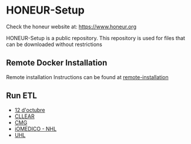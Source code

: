 # HONEUR-Setup

Check the honeur website at: https://www.honeur.org

HONEUR-Setup is a public repository. This repository is used for files that can be downloaded without restrictions


## Remote Docker Installation

Remote installation Instructions can be found at [remote-installation](https://github.com/solventrix/Honeur-Setup/tree/master/remote-installation)

## Run ETL

- [12 d'octubre](https://github.com/solventrix/Honeur-Setup/tree/master/RunETL12doctubre)
- [CLLEAR](https://github.com/solventrix/Honeur-Setup/tree/master/RunETLCLLEAR)
- [CMG](https://github.com/solventrix/Honeur-Setup/tree/master/RunETLCMG)
- [iOMEDICO - NHL](https://github.com/solventrix/Honeur-Setup/tree/master/RunETLiOMEDICO_NHL)
- [UHL](https://github.com/solventrix/Honeur-Setup/tree/master/RunETLUHL)